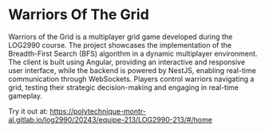 # Warriors Of The Grid
Warriors of the Grid is a multiplayer grid game developed during the LOG2990 course. The project showcases the implementation of the Breadth-First Search (BFS) algorithm in a dynamic multiplayer environment. The client is built using Angular, providing an interactive and responsive user interface, while the backend is powered by NestJS, enabling real-time communication through WebSockets. Players control warriors navigating a grid, testing their strategic decision-making and engaging in real-time gameplay.

Try it out at: https://polytechnique-montr-al.gitlab.io/log2990/20243/equipe-213/LOG2990-213/#/home
